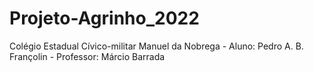 # Projeto-Agrinho_2022
Colégio Estadual Cívico-militar Manuel da Nobrega - Aluno: Pedro A. B. Françolin - Professor: Márcio Barrada
